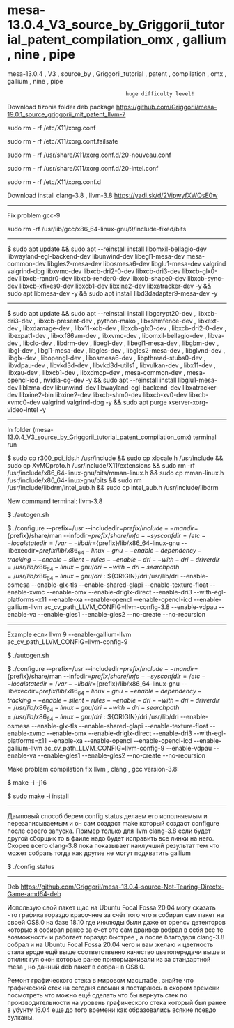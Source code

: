 # mesa-13.0.4_V3_source_by_Griggorii_tutorial_patent_compilation_omx , gallium , nine , pipe
mesa-13.0.4 , V3 , source_by , Griggorii_tutorial , patent , compilation , omx , gallium , nine , pipe
                                      
                                          huge difficulty level!

Download tizonia folder deb package https://github.com/Griggorii/mesa-19.0.1_source_griggorii_mit_patent_llvm-7

sudo rm - rf /etc/X11/xorg.conf

sudo rm - rf /etc/X11/xorg.conf.failsafe

sudo rm - rf /usr/share/X11/xorg.conf.d/20-nouveau.conf

sudo rm - rf /usr/share/X11/xorg.conf.d/20-intel.conf

sudo rm - rf /etc/X11/xorg.conf.d

Download install clang-3.8 , llvm-3.8 https://yadi.sk/d/2VipwyfXWQsE0w

______________________________________________________________

Fix problem gcc-9

sudo rm -rf /usr/lib/gcc/x86_64-linux-gnu/9/include-fixed/bits

-------------------------------------------------

$ sudo apt update && sudo apt --reinstall install libomxil-bellagio-dev libwayland-egl-backend-dev libunwind-dev libegl1-mesa-dev mesa-common-dev libgles2-mesa-dev libosmesa6-dev libglu1-mesa-dev valgrind valgrind-dbg libxvmc-dev libxcb-dri2-0-dev libxcb-dri3-dev libxcb-glx0-dev libxcb-randr0-dev libxcb-render0-dev libxcb-shape0-dev libxcb-sync-dev libxcb-xfixes0-dev libxcb1-dev libxine2-dev libxatracker-dev -y && sudo apt libmesa-dev -y && sudo apt install libd3dadapter9-mesa-dev -y

-------------------------------------------------------------------------
$ sudo apt update && sudo apt --reinstall install libgcrypt20-dev , libxcb-dri3-dev , libxcb-present-dev , python-mako , libxshmfence-dev , libxext-dev , libxdamage-dev , libx11-xcb-dev , libxcb-glx0-dev , libxcb-dri2-0-dev , libexpat1-dev , libxxf86vm-dev , libxvmc-dev , libomxil-bellagio-dev , libva-dev , libclc-dev , libdrm-dev , libegl-dev , libegl1-mesa-dev , libgbm-dev , libgl-dev , libgl1-mesa-dev , libgles-dev , libgles2-mesa-dev , libglvnd-dev , libglx-dev , libopengl-dev , libosmesa6-dev , libpthread-stubs0-dev , libvdpau-dev , libvkd3d-dev , libvkd3d-utils1 , libvulkan-dev , libx11-dev , libxau-dev , libxcb1-dev , libxdmcp-dev , mesa-common-dev , mesa-opencl-icd , nvidia-cg-dev -y && sudo apt --reinstall install libglu1-mesa-dev liblzma-dev libunwind-dev libwayland-egl-backend-dev libxatracker-dev libxine2-bin libxine2-dev libxcb-shm0-dev libxcb-xv0-dev libxcb-xvmc0-dev valgrind valgrind-dbg -y && sudo apt purge xserver-xorg-video-intel -y

----------------------------------------------------------------------------------------------------------------
In folder (mesa-13.0.4_V3_source_by_Griggorii_tutorial_patent_compilation_omx) terminal run

$ sudo cp r300_pci_ids.h  /usr/include && sudo cp xlocale.h /usr/include && sudo cp XvMCproto.h /usr/include/X11/extensions && sudo rm -rf /usr/include/x86_64-linux-gnu/bits/mman-linux.h && sudo cp mman-linux.h /usr/include/x86_64-linux-gnu/bits && sudo rm /usr/include/libdrm/intel_aub.h &&  sudo cp intel_aub.h /usr/include/libdrm

New command terminal: llvm-3.8

$ ./autogen.sh

$ ./configure --prefix=/usr --includedir=${prefix}/include --mandir=${prefix}/share/man --infodir=${prefix}/share/info --sysconfdir=/etc --localstatedir=/var --libdir=${prefix}/lib/x86_64-linux-gnu --libexecdir=${prefix}/lib/x86_64-linux-gnu --enable-dependency-tracking --enable-silent-rules --enable-dri --with-dri-driverdir=/usr/lib/x86_64-linux-gnu/dri --with-dri-searchpath=/usr/lib/x86_64-linux-gnu/dri:\$${ORIGIN}/dri:/usr/lib/dri --enable-osmesa --enable-glx-tls --enable-shared-glapi --enable-texture-float --enable-xvmc --enable-omx --enable-driglx-direct --enable-dri3 --with-egl-platforms=x11 --enable-xa --enable-opencl --enable-opencl-icd --enable-gallium-llvm ac_cv_path_LLVM_CONFIG=llvm-config-3.8 --enable-vdpau --enable-va --enable-gles1 --enable-gles2 --no-create --no-recursion

---------------------------------------------------------------------------------------------------------------

Example если llvm 9 --enable-gallium-llvm ac_cv_path_LLVM_CONFIG=llvm-config-9

$ ./autogen.sh

$ ./configure --prefix=/usr --includedir=${prefix}/include --mandir=${prefix}/share/man --infodir=${prefix}/share/info --sysconfdir=/etc --localstatedir=/var --libdir=${prefix}/lib/x86_64-linux-gnu --libexecdir=${prefix}/lib/x86_64-linux-gnu --enable-dependency-tracking --enable-silent-rules --enable-dri --with-dri-driverdir=/usr/lib/x86_64-linux-gnu/dri --with-dri-searchpath=/usr/lib/x86_64-linux-gnu/dri:\$${ORIGIN}/dri:/usr/lib/dri --enable-osmesa --enable-glx-tls --enable-shared-glapi --enable-texture-float --enable-xvmc --enable-omx --enable-driglx-direct --enable-dri3 --with-egl-platforms=x11 --enable-xa --enable-opencl --enable-opencl-icd --enable-gallium-llvm ac_cv_path_LLVM_CONFIG=llvm-config-9 --enable-vdpau --enable-va --enable-gles1 --enable-gles2 --no-create --no-recursion

Make problem compilation fix llvm , clang , gcc version-3.8:

$ make -i -j16

$ sudo make -i install

---------------------------------------------------------------------------------------

Дамповый способ берем config.status делаем его исполняемым и перезаписываемым и он сам создаст make который создаст configure после своего запуска. Пример только для llvm clang-3.8 если будет другой сборщик то в фаиле надо будет исправить все линки на него. Скорее всего clang-3.8 пока показывает наилучший результат тем что может собрать тогда как другие не могут подхватить gallium

$ ./config.status

-----------------------------------------------------------------------------------------------------

Deb https://github.com/Griggorii/mesa-13.0.4-source-Not-Tearing-Directx-Game-amd64-deb 

Использую свой пакет щас на Ubuntu Focal Fossa 20.04 могу сказать что графика гораздо красочнее за счёт того что я собирал сам пакет на своей OS8.0 на базе 18.10 где инклюды были даже от opencv детекторов которые я собирал ранее за счет это сам драивер вобрал в себя все те возможности и работает гораздо быстрее , а после благодаря clang-3.8 собрал и на Ubuntu Focal Fossa 20.04 чего и вам желаю и цветность стала вроде ещё выше соответственно качество цветопередачи выше и отклик гуя окон которые ранее притормаживали из за стандартной mesa , но данный deb пакет в собран в OS8.0.

Ремонт графического стека в мировом масштабе , знайте что графический стек на сегодня сломан я постараюсь в скором времени посмотреть что можно ещё сделать что бы вернуть стек по производительности на уровень графического стека который был ранее в убунту 16.04 еще до того времени как образовались всякие псевдо вулканы.
